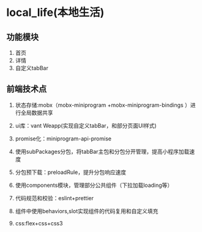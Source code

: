 # local_life(本地生活)

## 功能模块
1. 首页
2. 详情
3. 自定义tabBar


## 前端技术点

1. 状态存储:mobx（mobx-miniprogram
+mobx-miniprogram-bindings
）进行全局数据共享

2. ui库：vant Weapp(实现自定义tabBar，和部分页面UI样式)

3. promise化：miniprogram-api-promise

4. 使用subPackages分包，将tabBar主包和分包分开管理，提高小程序加载速度

5. 分包预下载：preloadRule，提升分包响应速度

6. 使用components模块，管理部分公共组件（下拉加载loading等）

7. 代码规范和校验：eslint+prettier

8. 组件中使用behaviors,slot实现组件的代码复用和自定义填充

9. css:flex+css+css3

